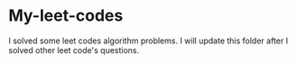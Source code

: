 # My-leet-codes


I solved some leet codes algorithm problems. I will update this folder after I solved other leet code's questions.
